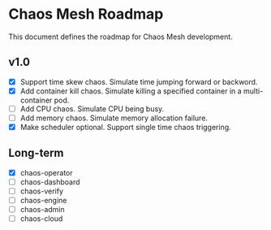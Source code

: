 # Chaos Mesh Roadmap

This document defines the roadmap for Chaos Mesh development.

## v1.0
- [x] Support time skew chaos. Simulate time jumping forward or backword.
- [x] Add container kill chaos. Simulate killing a specified container in a multi-container pod.
- [ ] Add CPU chaos. Simulate CPU being busy.
- [ ] Add memory chaos. Simulate memory allocation failure.
- [x] Make scheduler optional. Support single time chaos triggering.

## Long-term

- [x] chaos-operator
- [ ] chaos-dashboard
- [ ] chaos-verify
- [ ] chaos-engine
- [ ] chaos-admin
- [ ] chaos-cloud
